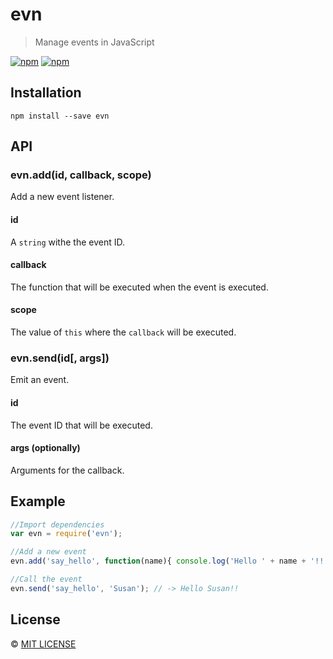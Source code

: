 # evn

> Manage events in JavaScript

[![npm](https://img.shields.io/npm/v/evn.svg?style=flat-square)](https://www.npmjs.com/package/evn)
[![npm](https://img.shields.io/npm/dt/evn.svg?style=flat-square)](https://www.npmjs.com/package/evn)

## Installation

```
npm install --save evn
```

## API

### evn.add(id, callback, scope)

Add a new event listener.

#### id

A `string` withe the event ID.

#### callback

The function that will be executed when the event is executed.

#### scope

The value of `this` where the `callback` will be executed.

### evn.send(id[, args])

Emit an event.

#### id

The event ID that will be executed.

#### args (optionally)

Arguments for the callback.

## Example

```javascript
//Import dependencies
var evn = require('evn');

//Add a new event
evn.add('say_hello', function(name){ console.log('Hello ' + name + '!!'); });

//Call the event
evn.send('say_hello', 'Susan'); // -> Hello Susan!!
```

## License

&copy; [MIT LICENSE](./LICENSE)
